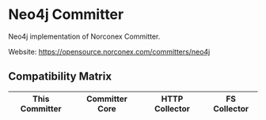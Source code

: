 Neo4j Committer
==============

Neo4j implementation of Norconex Committer.

Website: https://opensource.norconex.com/committers/neo4j

## Compatibility Matrix

| This Committer   | Committer Core | HTTP Collector | FS Collector |
| ---------------- | -------------- | -------------- | ------------ |

  